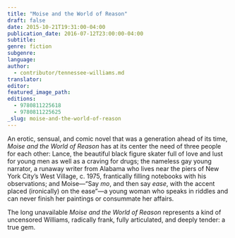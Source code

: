 ```yaml
---
title: "Moise and the World of Reason"
draft: false
date: 2015-10-21T19:31:00-04:00
publication_date: 2016-07-12T23:00:00-04:00
subtitle:
genre: fiction
subgenre:
language:
author:
  - contributor/tennessee-williams.md
translator:
editor:
featured_image_path:
editions:
  - 9780811225618
  - 9780811225625
_slug: moise-and-the-world-of-reason
---
```


An erotic, sensual, and comic novel that was a generation ahead of its time, _Moise and the World of Reason_ has at its center the need of three people for each other: Lance, the beautiful black figure skater full of love and lust for young men as well as a craving for drugs; the nameless gay young narrator, a runaway writer from Alabama who lives near the piers of New York City’s West Village, c. 1975, frantically filling notebooks with his observations; and Moise—“Say _mo_, and then say _ease_, with the accent placed (ironically) on the ease”—a young woman who speaks in riddles and can never finish her paintings or consummate her affairs.

The long unavailable _Moise and the World of Reason_ represents a kind of uncensored Williams, radically frank, fully articulated, and deeply tender: a true gem.


